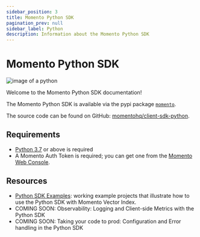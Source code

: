 ```yaml
---
sidebar_position: 3
title: Momento Python SDK
pagination_prev: null
sidebar_label: Python
description: Information about the Momento Python SDK
---
```


# Momento Python SDK

![image of a python](@site/static/img/snake.png)

Welcome to the Momento Python SDK documentation!

The Momento Python SDK is available via the pypi package [`momento`](https://pypi.org/project/momento/).

The source code can be found on GitHub: [momentohq/client-sdk-python](https://github.com/momentohq/client-sdk-python).

## Requirements

- [Python 3.7](https://www.python.org/downloads/) or above is required
- A Momento Auth Token is required; you can get one from the [Momento Web Console](https://console.gomomento.com/).

## Resources

- [Python SDK Examples](https://github.com/momentohq/client-sdk-python/blob/main/examples/README.md): working example projects that illustrate how to use the Python SDK with Momento Vector Index.
- COMING SOON: Observability: Logging and Client-side Metrics with the Python SDK
- COMING SOON: Taking your code to prod: Configuration and Error handling in the Python SDK
